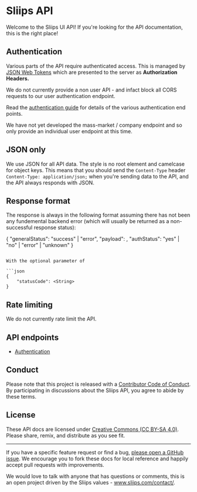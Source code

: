 Sliips API
==================

Welcome to the Sliips UI API! If you're looking for the API documentation, this is the right place!

Authentication
--------------

Various parts of the API require authenticated access. This is managed by [JSON Web Tokens](https://jwt.io/) which are presented to the server as **Authorization Headers.**

We do not currently provide a non user API - and infact block all CORS requests to our user authentication endpoint.

Read the [authentication guide](https://github.com/iamacup/sliips-api-docs/blob/master/sections/authentication.md) for details of the various authentication end points.

We have not yet developed the mass-market / company endpoint and so only provide an individual user endpoint at this time.

JSON only
---------

We use JSON for all API data. The style is no root element and camelcase for object keys. This means that you should send the `Content-Type` header `Content-Type: application/json;` when you're sending data to the API, and the API always responds with JSON.


Response format
---------------

The response is always in the following format assuming there has not been any fundemental backend error (which will usually be returned as a non-successful response status):

{
    "generalStatus": <String>"success" | "error",
    "payload": <Any>,
    "authStatus": <String>"yes" | "no" | "error" | "unknown"
}
```

With the optional parameter of

```json
{
    "statusCode": <String>
}
```

Rate limiting
-------------

We do not currently rate limit the API.

API endpoints
-------------
<!-- START API ENDPOINTS -->

- [Authentication](https://github.com/basecamp/bc3-api/blob/master/sections/authentication)

<!-- END API ENDPOINTS -->


Conduct
-------

Please note that this project is released with a [Contributor Code of Conduct](https://github.com/basecamp/bc3-api/blob/master/CONDUCT.md). By participating in discussions about the Sliips API, you agree to abide by these terms.

License
-------

These API docs are licensed under [Creative Commons (CC BY-SA 4.0)](http://creativecommons.org/licenses/by-sa/4.0/). Please share, remix, and distribute as you see fit.

---

If you have a specific feature request or find a bug, [please open a GitHub issue](https://github.com/iamacup/sliips-api-docs/issues/new). We encourage you to fork these docs for local reference and happily accept pull requests with improvements.

We would love to talk with anyone that has questions or comments, this is an open project driven by the Sliips values - www.sliips.com/contact/.
